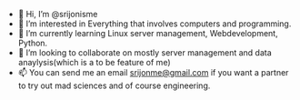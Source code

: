 - 👋 Hi, I’m @srijonisme
- 👀 I’m interested in Everything that involves computers and programming.
- 🌱 I’m currently learning Linux server management, Webdevelopment, Python.
- 💞️ I’m looking to collaborate on mostly server management and data anaylysis(which is a to be feature of me)
- 📫 You can send me an email srijonme@gmail.com if you want a partner to try out mad sciences and of course engineering.

<!---
srijonisme/srijonisme is a ✨ special ✨ repository because its `README.md` (this file) appears on your GitHub profile.
You can click the Preview link to take a look at your changes.
--->

